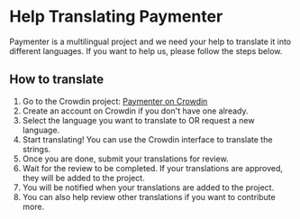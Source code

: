 # Help Translating Paymenter

Paymenter is a multilingual project and we need your help to translate it into different languages. If you want to help us, please follow the steps below.

## How to translate

1. Go to the Crowdin project: [Paymenter on Crowdin](https://translate.paymenter.org/)
2. Create an account on Crowdin if you don't have one already.
3. Select the language you want to translate to OR request a new language.
4. Start translating! You can use the Crowdin interface to translate the strings.
5. Once you are done, submit your translations for review.
6. Wait for the review to be completed. If your translations are approved, they will be added to the project.
7. You will be notified when your translations are added to the project.
8. You can also help review other translations if you want to contribute more.
